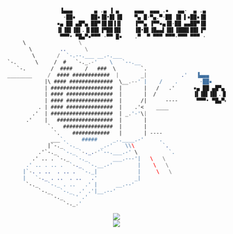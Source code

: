 
```nasm
				 ▐▄▄▄       ▄ .▄ ▐ ▄     ▄▄▄  ▄▄▄ .▪   ▄▄·  ▄ .▄                                    **
				  ·██▪     ██▪▐█•█▌▐█    ▀▄ █·▀▄.▀·██ ▐█ ▌▪██▪▐█				    **
				▪▄ ██ ▄█▀▄ ██▀▐█▐█▐▐▌    ▐▀▀▄ ▐▀▀▪▄▐█·██ ▄▄██▀▐█				    **
				▐▌▐█▌▐█▌.▐▌██▌▐▀██▐█▌    ▐█•█▌▐█▄▄▌▐█▌▐███▌██▌▐▀				    **
				 ▀▀▀• ▀█▄▀▪▀▀▀ ·▀▀ █▪    .▀  ▀ ▀▀▀ ▀▀▀·▀▀▀ ▀▀▀ ·				    **
     \                 \
       \         ..      \
        \       /  `-.--.___ __.-.___					
`-.      \     /  #   `-._.-'    \   `--.__
   `-.        /  ####    /   ###  \        `.					
________     /  #### ############  |       _|           .'   ▐▄▄▄       ▄ .▄ ▐ ▄     ▄▄▄  ▄▄▄ .▪   ▄▄·  ▄ .▄ 
            |\ #### ##############  \__.--' |    /    .       ·██▪     ██▪▐█•█▌▐█    ▀▄ █·▀▄.▀·██ ▐█ ▌▪██▪▐█
            | ####################  |       |   /   .'      ▪▄ ██ ▄█▀▄ ██▀▐█▐█▐▐▌    ▐▀▀▄ ▐▀▀▪▄▐█·██ ▄▄██▀▐█
            | #### ###############  |       |  /            ▐▌▐█▌▐█▌.▐▌██▌▐▀██▐█▌    ▐█•█▌▐█▄▄▌▐█▌▐███▌██▌▐▀
            | #### ###############  |      /|      ----      ▀▀▀• ▀█▄▀▪▀▀▀ ·▀▀ █▪    .▀  ▀ ▀▀▀ ▀▀▀·▀▀▀ ▀▀▀ ·
          . | #### ###############  |    .'<    ____
        .'  | ####################  | _.'-'\|
      .'    |   ##################  |       |
             `.   ################  |       |
               `.    ############   |       | ----
              ___`.     #####     _..____.-'     .
             |`-._ `-._       _.-'    \\\         `.
          .'`-._  `-._ `-._.-'`--.___.-' \          `.
        .' .. . `-._  `-._        ___.---'|   \   \
      .' .. . .. .  `-._  `-.__.-'        |    \   \
     |`-. . ..  . .. .  `-._|             |     \   \
     |   `-._ . ..  . ..   .'            _|
      `-._   `-._ . ..   .' |      __.--'
          `-._   `-._  .' .'|__.--'
              `-._   `' .'
                  `-._.'
```

<div align="center">
  <img src="https://github-readme-stats.vercel.app/api?username=xuntitled&include_all_commits=true&theme=highcontrast&show_icons=true&count_private=true">
  <br />
  <img src="https://github-readme-stats.vercel.app/api/top-langs/?username=xuntitled&langs_count=10&hide=html,css,makefile,batchfile&theme=highcontrast">
</div>
